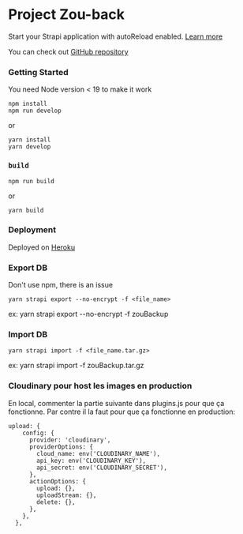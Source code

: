 # Project Zou-back

Start your Strapi application with autoReload enabled. [Learn more](https://docs.strapi.io/dev-docs/cli#strapi-develop)

You can check out [GitHub repository](https://github.com/NicolasDutour/Zou-back)

### Getting Started
You need Node version < 19 to make it work

```
npm install
npm run develop
```
or
```
yarn install
yarn develop
```

### `build`

```
npm run build
```
or
```
yarn build
```

### Deployment
Deployed on [Heroku](https://dashboard.heroku.com/apps/zou-back)

### Export DB

Don't use npm, there is an issue

```
yarn strapi export --no-encrypt -f <file_name>
```
ex: yarn strapi export --no-encrypt -f zouBackup

### Import DB

```
yarn strapi import -f <file_name.tar.gz>
```
ex: yarn strapi import -f zouBackup.tar.gz


### Cloudinary pour host les images en production
En local, commenter la partie suivante dans plugins.js pour que ça fonctionne.
Par contre il la faut pour que ça fonctionne en production:
```
upload: {
    config: {
      provider: 'cloudinary',
      providerOptions: {
        cloud_name: env('CLOUDINARY_NAME'),
        api_key: env('CLOUDINARY_KEY'),
        api_secret: env('CLOUDINARY_SECRET'),
      },
      actionOptions: {
        upload: {},
        uploadStream: {},
        delete: {},
      },
    },
  },
```